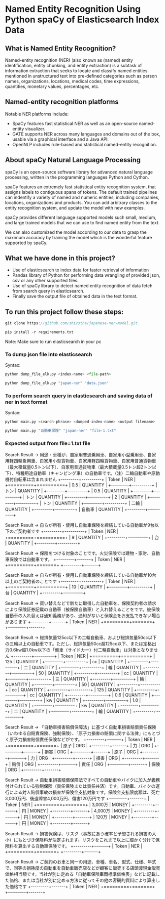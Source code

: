 # Named Entity Recognition Using Python spaCy of Elasticsearch Index Data
## What is Named Entity Recognition?

Named-entity recognition (NER) (also known as (named) entity identification, entity chunking, and entity extraction) is a subtask of information extraction that seeks to locate and classify named entities mentioned in unstructured text into pre-defined categories such as person names, organizations, locations, medical codes, time expressions, quantities, monetary values, percentages, etc.

## Named-entity recognition platforms
Notable NER platforms include:

- SpaCy features fast statistical NER as well as an open-source named-entity visualizer.
- GATE supports NER across many languages and domains out of the box, usable via a graphical interface and a Java API.
- OpenNLP includes rule-based and statistical named-entity recognition.


## About spaCy Natural Language Processing
spaCy is an open-source software library for advanced natural language processing, written in the programming languages Python and Cython.

spaCy features an extremely fast statistical entity recognition system, that assigns labels to contiguous spans of tokens. The default trained pipelines can indentify a variety of named and numeric entities, including companies, locations, organizations and products. You can add arbitrary classes to the entity recognition system, and update the model with new examples.

spaCy provides different language supported models such small, medium, and large trained models that we can use to find named entity from the text.

We can also customized the model according to our data to grasp the maximum accuracy by training the model which is the wonderful feature supported by spaCy.

## What we have done in this project?

- Use of elasticsearch to index data for faster retrieval of information
- Pandas library of Python for performing data wrangling of provided json, csv or any other supported files.
- Use of spaCy library to detect named entity recognition of data fetch from search query in elasticsearch.
- Finally save the output file of obtained data in the text format. 

## To run this project follow these steps:
```javascript
git clone https://github.com/shivstha/japanese-ner-model.git
```
```python
pip install -r requirements.txt
```
Note: Make sure to run elasticsearch in your pc

### To dump json file into elasticsearch
Syntax:
```python
python dump_file_elk.py <index-name> <file-path>
```

```python
python dump_file_elk.py "japan-ner" "data.json"
```
### To perform search query in elasticsearch and saving data of ner in text format
Syntax:
```python
python main.py <search-phrase> <dumped-index-name> <output filename>
```

```python
python main.py "自動車保険" "japan-ner" "file-1.txt" 
```


### Expected output from file=1.txt file

Search Result -> 用途・車種が、自家用普通乗用車、自家用小型乗用車、自家用軽四輪乗用車、自家用小型貨物車、自家用軽四輪貨物車、自家用普通貨物車（最大積載量0.5トン以下）、自家用普通貨物車（最大積載量0.5トン超2トン以下）、特種用途自動車（キャンピング車）の自動車です。（注）二輪自動車や原動機付自転車は含まれません
+---------+----------+
| Token   | NER      |
+=========+==========+
| 0.5     | QUANTITY |
+---------+----------+
| トン      | QUANTITY |
+---------+----------+
| 0.5     | QUANTITY |
+---------+----------+
| トン      | QUANTITY |
+---------+----------+
| 2       | QUANTITY |
+---------+----------+
| トン      | QUANTITY |
+---------+----------+
| 二輪      | QUANTITY |
+---------+----------+
| 自動車     | QUANTITY |
+---------+----------+

Search Result -> 自らが所有・使用し自動車保険を締結している自動車が9台以下のご契約者です
+---------+----------+
| Token   | NER      |
+=========+==========+
| 9       | QUANTITY |
+---------+----------+
| 台       | QUANTITY |
+---------+----------+

Search Result -> 保険をつける対象のことです。火災保険では建物・家財、自動車保険では自動車です。
+---------+-------+
| Token   | NER   |
+=========+=======+
+---------+-------+

Search Result -> 自らが所有・使用し自動車保険を締結している自動車が10台以上のご契約者のことです
+---------+----------+
| Token   | NER      |
+=========+==========+
| 10      | QUANTITY |
+---------+----------+
| 台       | QUANTITY |
+---------+----------+

Search Result -> 買い替えなどで新たに取得した自動車を、保険契約者の請求により保険証券記載の自動車（被保険自動車）と入れ替えることをです。被保険自動車の入れ替えは通知義務があり、通知がないと保険金をお支払できない場合があります
+---------+-------+
| Token   | NER   |
+=========+=======+
+---------+-------+

Search Result -> 総排気量125cc以下の二輪自動車、および総排気量50cc以下の三輪以上の自動車です。ただし、総排気量50cc超125cc以下、または定格出力0.6kw超1.0kw以下の「側車（サイドカー）付二輪自動車」は対象となりません
+---------+----------+
| Token   | NER      |
+=========+==========+
| 125     | QUANTITY |
+---------+----------+
| cc      | QUANTITY |
+---------+----------+
| 二       | QUANTITY |
+---------+----------+
| 輪       | QUANTITY |
+---------+----------+
| 50      | QUANTITY |
+---------+----------+
| cc      | QUANTITY |
+---------+----------+
| 三       | QUANTITY |
+---------+----------+
| 輪       | QUANTITY |
+---------+----------+
| 50      | QUANTITY |
+---------+----------+
| cc      | QUANTITY |
+---------+----------+
| 125     | QUANTITY |
+---------+----------+
| cc      | QUANTITY |
+---------+----------+
| 0.6     | QUANTITY |
+---------+----------+
| kw      | QUANTITY |
+---------+----------+
| 1.0     | QUANTITY |
+---------+----------+
| kw      | QUANTITY |
+---------+----------+
| 二       | QUANTITY |
+---------+----------+
| 輪       | QUANTITY |
+---------+----------+

Search Result -> 「自動車損害賠償保障法」に基づく自動車損害賠償責任保険（いわゆる自賠責保険、強制保険）、「原子力損害の賠償に関する法律」にもとづく原子力損害賠償責任保険などがです。
+---------+-------+
| Token   | NER   |
+=========+=======+
| 原子      | ORG   |
+---------+-------+
| 力       | ORG   |
+---------+-------+
| 損害      | ORG   |
+---------+-------+
| 原子      | ORG   |
+---------+-------+
| 力       | ORG   |
+---------+-------+
| 損害      | ORG   |
+---------+-------+
| 賠償      | ORG   |
+---------+-------+
| 責任      | ORG   |
+---------+-------+
| 保険      | ORG   |
+---------+-------+

Search Result -> 自動車損害賠償保障法ですべての自動車やバイクに加入が義務付けられている強制保険（責任保険または責任共済）です。自動車、バイクの運行による対人賠償事故の損害が保険金支払対象です。保険金支払限度額は、死亡3,000万円、後遺障害4,000万円、傷害120万円です
+---------+-------+
| Token   | NER   |
+=========+=======+
| 3,000万  | MONEY |
+---------+-------+
| 円       | MONEY |
+---------+-------+
| 4,000万  | MONEY |
+---------+-------+
| 円       | MONEY |
+---------+-------+
| 120万    | MONEY |
+---------+-------+
| 円       | MONEY |
+---------+-------+

Search Result -> 損害保険は、リスク（事故にあう確率と予想される損害の大小）にもとづき保険料が決定されます。リスクをこれまで以上に細かく分けて保険料を算出する自動車保険です。
+---------+-------+
| Token   | NER   |
+=========+=======+
+---------+-------+

Search Result -> ご契約のお車と同一の用途、車種、車名、型式、仕様、年式で、同等の損耗度の自動車を自動車販売店などが顧客に販売する店頭渡現金販売価格相当額です。当社が別に定める「自動車保険車両標準価格表」などに記載した価格、または当社が別に定める方法に従ってその他の客観的資料により算出した価格です
+---------+-------+
| Token   | NER   |
+=========+=======+
+---------+-------+

